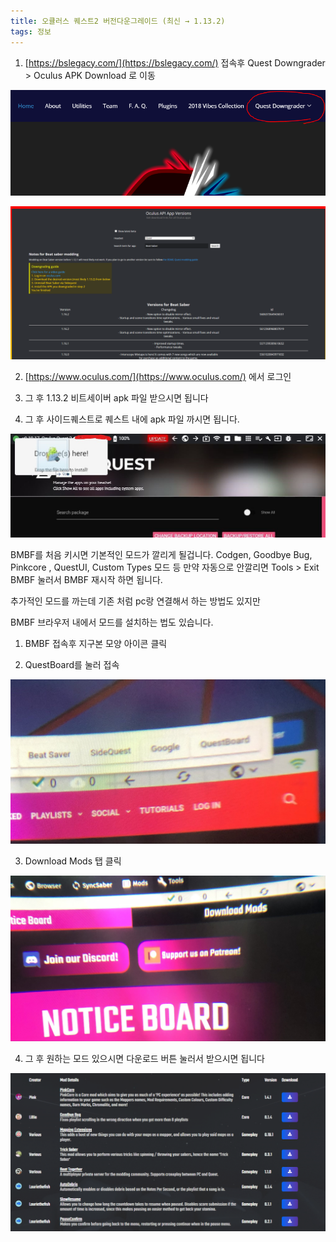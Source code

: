 ```yaml
---
title: 오큘러스 퀘스트2 버전다운그레이드 (최신 → 1.13.2)
tags: 정보
---
```


1. [https://bslegacy.com/](https://bslegacy.com/) 접속후 
Quest Downgrader > Oculus APK Download 로 이동

![](/img/information/27.png)

![](/img/information/28.png)

2. [https://www.oculus.com/](https://www.oculus.com/) 에서 로그인

3. 그 후 1.13.2 비트세이버 apk 파일 받으시면 됩니다

4. 그 후 사이드퀘스트로 퀘스트 내에 apk 파일 까시면 됩니다.

![](/img/information/29.png)

BMBF를 처음 키시면 기본적인 모드가 깔리게 될겁니다.
Codgen, Goodbye Bug, Pinkcore , QuestUI, Custom Types 모드 등
만약 자동으로 안깔리면  Tools > Exit BMBF 눌러서 BMBF 재시작 하면 됩니다.

추가적인 모드를 까는데 기존 처럼 pc랑 연결해서 하는 방법도 있지만

BMBF 브라우저 내에서 모드를 설치하는 법도 있습니다.

1. BMBF 접속후 지구본 모양 아이콘 클릭

2. QuestBoard를 눌러 접속

![](/img/information/30.png)

3. Download Mods 탭 클릭

![](/img/information/31.jpeg)

4. 그 후 원하는 모드 있으시면 다운로드 버튼 눌러서 받으시면 됩니다

![](/img/information/32.png)